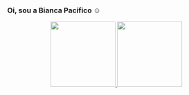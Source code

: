 ### Oi, sou a Bianca Pacífico ☺️

<div align="center">
  <a href="https://github.com/biapacifico">
  <img height="150em" src="https://github-readme-stats.vercel.app/api?username=biapacifico&show_icons=true&theme=onedark&include_all_commits=true&count_private=true"/>
  <img height="150em" src="https://github-readme-stats.vercel.app/api/top-langs/?username=biapacifico&layout=compact&langs_count=7&theme=onedark"/>
</div>
